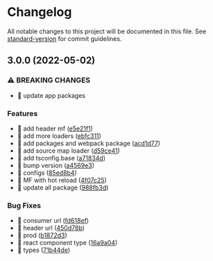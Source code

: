 # Changelog

All notable changes to this project will be documented in this file. See [standard-version](https://github.com/conventional-changelog/standard-version) for commit guidelines.

## 3.0.0 (2022-05-02)


### ⚠ BREAKING CHANGES

* 🧨 update app packages

### Features

* 🎸 add header mf ([e5e21f1](https://github.com/oeduardoal/template-microfrontend-config/commit/e5e21f1cef2adc9b41e81671327169e7d909fa84))
* 🎸 add more loaders ([ebfc311](https://github.com/oeduardoal/template-microfrontend-config/commit/ebfc31145c46b9cf560e7c1b74ee391bf49812c4))
* 🎸 add packages and webpack package ([acd1d77](https://github.com/oeduardoal/template-microfrontend-config/commit/acd1d7708f24dd23b1bfccfdd45cb4de1cc8fa48))
* 🎸 add source map loader ([d59ce41](https://github.com/oeduardoal/template-microfrontend-config/commit/d59ce419e2321e9b6276b838136ba2654d40a4a5))
* 🎸 add tsconfig.base ([a71834d](https://github.com/oeduardoal/template-microfrontend-config/commit/a71834dfca247840d3137947d965cf23fcf26ace))
* 🎸 bump version ([a4569e3](https://github.com/oeduardoal/template-microfrontend-config/commit/a4569e32193be0ee2ffd2a6ce9b92a321b085e2d))
* 🎸 configs ([85ed8b4](https://github.com/oeduardoal/template-microfrontend-config/commit/85ed8b4cf9faa7e2ca37d2c4a217202fe7863dd6))
* 🎸 MF with hot reload ([4f07c25](https://github.com/oeduardoal/template-microfrontend-config/commit/4f07c2501540f5867a3ee68ed42e088751a85546))
* 🎸 update all package ([988fb3d](https://github.com/oeduardoal/template-microfrontend-config/commit/988fb3d67bfbb63d3158438a96a5c9b112a8f327))


### Bug Fixes

* 🐛 consumer url ([fd618ef](https://github.com/oeduardoal/template-microfrontend-config/commit/fd618efa5bb260a4032de2d26d7a93606e6f0c11))
* 🐛 header url ([450d78b](https://github.com/oeduardoal/template-microfrontend-config/commit/450d78bc1251cd003ea97935272836949e24ed6c))
* 🐛 prod ([b1872d3](https://github.com/oeduardoal/template-microfrontend-config/commit/b1872d3192982a3717f44bb44eac5954f47a1997))
* 🐛 react component type ([16a9a04](https://github.com/oeduardoal/template-microfrontend-config/commit/16a9a04441fc32df96fe1d809db0b32894bf94ec))
* 🐛 types ([71b44de](https://github.com/oeduardoal/template-microfrontend-config/commit/71b44de5915c140f485e02078e1bcba586c761ad))
